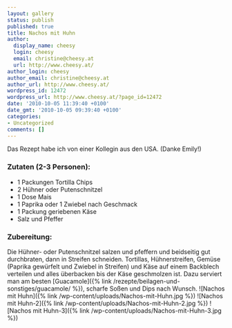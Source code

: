 ```yaml
---
layout: gallery
status: publish
published: true
title: Nachos mit Huhn
author:
  display_name: cheesy
  login: cheesy
  email: christine@cheesy.at
  url: http://www.cheesy.at/
author_login: cheesy
author_email: christine@cheesy.at
author_url: http://www.cheesy.at/
wordpress_id: 12472
wordpress_url: http://www.cheesy.at/?page_id=12472
date: '2010-10-05 11:39:40 +0100'
date_gmt: '2010-10-05 09:39:40 +0100'
categories:
- Uncategorized
comments: []
---
```

Das Rezept habe ich von einer Kollegin aus den USA. (Danke Emily!)
### Zutaten (2-3 Personen):
- 1 Packungen Tortilla Chips
- 2 Hühner oder Putenschnitzel
- 1 Dose Mais
- 1 Paprika oder 1 Zwiebel nach Geschmack
- 1 Packung geriebenen Käse
- Salz und Pfeffer
### Zubereitung:
Die Hühner- oder Putenschnitzel salzen und pfeffern und beidseitig gut durchbraten, dann in Streifen schneiden. Tortillas, Hühnerstreifen, Gemüse (Paprika gewürfelt und Zwiebel in Streifen) und Käse auf einem Backblech verteilen und alles überbacken bis der Käse geschmolzen ist. Dazu serviert man am besten [Guacamole]({% link /rezepte/beilagen-und-sonstiges/guacamole/ %}), scharfe Soßen und Dips nach Wunsch.
![Nachos mit Huhn]({% link /wp-content/uploads/Nachos-mit-Huhn.jpg %})
![Nachos mit Huhn-2]({% link /wp-content/uploads/Nachos-mit-Huhn-2.jpg %})
![Nachos mit Huhn-3]({% link /wp-content/uploads/Nachos-mit-Huhn-3.jpg %})
